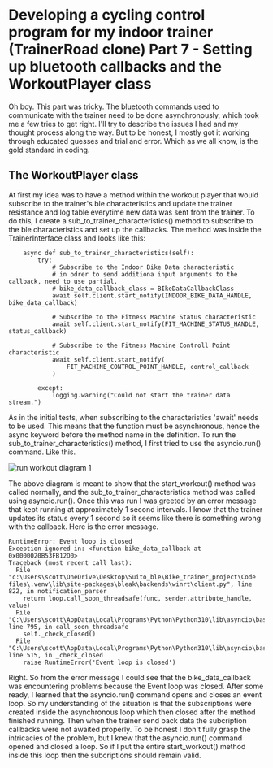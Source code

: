 # Developing a cycling control program for my indoor trainer (TrainerRoad clone) Part 7 - Setting up bluetooth callbacks and the WorkoutPlayer class

Oh boy. This part was tricky. The bluetooth commands used to communicate with the trainer need to be done asynchronously, which took me a few tries to get right. I'll try to describe the issues I had and my thought process along the way. 
But to be honest, I mostly got it working through educated guesses and trial and error. Which as we all know, is the gold standard in coding. 

## The WorkoutPlayer class
At first my idea was to have a method within the workout player that would subscribe to the trainer's ble characteristics and update the trainer resistance and log table everytime new data was sent from the trainer. 
To do this, I create a sub_to_trainer_characteristics() method to subscribe to the ble characteristics and set up the callbacks. The method was inside the TrainerInterface class and looks like this:
```
    async def sub_to_trainer_characteristics(self):
        try:
            # Subscribe to the Indoor Bike Data characteristic
            # in odrer to send additiona input arguments to the callback, need to use partial.
            # bike_data_callback_class = BIkeDataCallbackClass
            await self.client.start_notify(INDOOR_BIKE_DATA_HANDLE, bike_data_callback)

            # Subscribe to the Fitness Machine Status characteristic
            await self.client.start_notify(FIT_MACHINE_STATUS_HANDLE, status_callback)

            # Subscribe to the Fitness Machine Controll Point characteristic
            await self.client.start_notify(
                FIT_MACHINE_CONTROL_POINT_HANDLE, control_callback
            )

        except:
            logging.warning("Could not start the trainer data stream.")
```
As in the initial tests, when subscribing to the characteristics 'await' needs to be used. This means that the function must be asynchronous, hence the async keyword before the method name in the definition. 
To run the sub_to_trainer_characteristics() method, I first tried to use the asyncio.run() command. Like this.

![run workout diagram 1](https://user-images.githubusercontent.com/102377660/186532220-50df9050-621e-406a-9277-5939024dae0f.png)

The above diagram is meant to show that the start_workout() method was called normally, and the sub_to_trainer_characteristics method was called using asyncio.run().
Once this was run I was greeted by an error message that kept running at approximately 1 second intervals. I know that the trainer updates its status every 1 second so it seems like there is something wrong with the callback. Here is the error message.
```
RuntimeError: Event loop is closed
Exception ignored in: <function bike_data_callback at 0x0000020B53FB12D0>
Traceback (most recent call last):
  File "c:\Users\scott\OneDrive\Desktop\Suito_ble\Bike_trainer_project\Code files\.venv\lib\site-packages\bleak\backends\winrt\client.py", line 822, in notification_parser
    return loop.call_soon_threadsafe(func, sender.attribute_handle, value)
  File "C:\Users\scott\AppData\Local\Programs\Python\Python310\lib\asyncio\base_events.py", line 795, in call_soon_threadsafe
    self._check_closed()
  File "C:\Users\scott\AppData\Local\Programs\Python\Python310\lib\asyncio\base_events.py", line 515, in _check_closed
    raise RuntimeError('Event loop is closed')
```
Right. So from the error message I could see that the bike_data_callback was encountering problems because the Event loop was closed. After some ready, I learned that the asyncio.run() command opens and closes an event loop. 
So my understanding of the situation is that the subscriptions were created inside the asynchronous loop which then closed after the method finished running. Then when the trainer send back data the subcription callbacks were not awaited properly. 
To be honest I don't fully grasp the intricacies of the problem, but I knew that the asyncio.run() command opened and closed a loop. So if I put the entire start_workout() method inside this loop then the subcriptions should remain valid.
